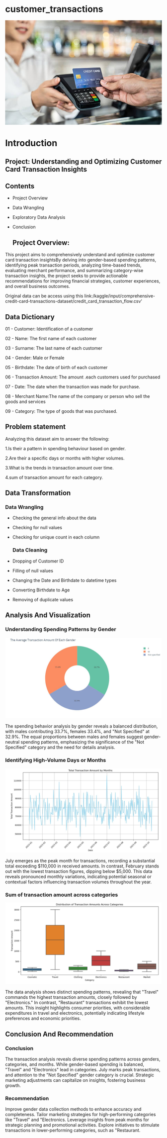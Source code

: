 # customer_transactions

![](Customer_credit_card%20_transaction.jpg)

# Introduction

## Project: Understanding and Optimizing Customer Card Transaction Insights

## Contents

- Project Overview

- Data Wrangling

- Exploratory Data Analysis

- Conclusion


  ## Project Overview:
  
This project aims to comprehensively understand and optimize customer card transaction insightsBy delving into gender-based spending patterns, identifying peak transaction periods, analyzing time-based trends, evaluating merchant performance, and summarizing category-wise transaction insights, the project seeks to provide actionable recommendations for improving financial strategies, customer experiences, and overall business outcomes.

Original data can be access using this link:/kaggle/input/comprehensive-credit-card-transactions-dataset/credit_card_transaction_flow.csv'

## Data Dictionary 

01 - Customer: Identification of a customer

02 - Name: The first name of each customer

03 - Surname: The last name of each customer

04 - Gender: Male or Female

05 - Birthdate: The date of birth of each customer

06 - Transaction Amount: The amount .each customers used for purchased

07 - Date: The date when the transaction was made for purchase.

08 - Merchant Name:The name of the company or person who sell the goods and services

09 - Category: The type of goods that was purchased.

  ## Problem statement
  
  Analyzing this dataset aim to answer the following:
  
1.Is their a pattern in spending behaviour based on gender.

2.Are their a specific days or months with higher volumes.

3.What is the trends in transaction amount over time.

4.sum of transaction amount for each category.

## Data Transformation

### Data Wrangling

- Checking the general info about the data
 
- Checking for null values

- Checking for unique count in each column

  ### Data Cleaning
  
 - Dropping of Customer ID

 - Filling of null values

- Changing the Date and Birthdate to datetime types

-  Converting Birthdate to Age

-  Removing of duplicate values

## Analysis And Visualization

### Understanding Spending Patterns by Gender

![](Average%20Transaction_amount%20by%20Gender.JPG)

The spending behavior analysis by gender reveals a balanced distribution, with males contributing 33.7%, females 33.4%, and "Not Specified" at 32.9%. The equal proportions between males and females suggest gender-neutral spending patterns, emphasizing the significance of the "Not Specified" category and the need for details  analysis.

### Identifying High-Volume Days or Months

![](Total_transactio_amount.JPG)

July emerges as the peak month for transactions, recording a substantial total exceeding $110,000 in received amounts. In contrast, February stands out with the lowest transaction figures, dipping below $5,000. This data reveals pronounced monthly variations, indicating potential seasonal or contextual factors influencing transaction volumes throughout the year.

### Sum of transaction amount across categories

![](Tranasction_amount%20by%20category.JPG)

The data analysis shows distinct spending patterns, revealing that "Travel" commands the highest transaction amounts, closely followed by "Electronics." In contrast, "Restaurant" transactions exhibit the lowest amounts. This insight highlights consumer priorities, with considerable expenditures in travel and electronics, potentially indicating lifestyle preferences and economic priorities.

## Conclusion And Recommendation

### Conclusion
The transaction analysis reveals diverse spending patterns across genders, categories, and months. While gender-based spending is balanced, "Travel" and "Electronics" lead in categories. July marks peak transactions, and attention to the "Not Specified" gender category is crucial. Strategic marketing adjustments can capitalize on insights, fostering business growth.


### Recommendation

Improve gender data collection methods to enhance accuracy and completeness.
Tailor marketing strategies for high-performing categories like "Travel" and "Electronics.
Leverage insights from peak months for strategic planning and promotional activities.
Explore initiatives to stimulate transactions in lower-performing categories, such as "Restaurant.





 

